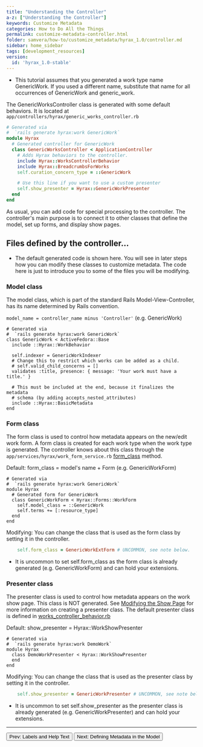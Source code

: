 ```yaml
---
title: "Understanding the Controller"
a-z: ["Understanding the Controller"]
keywords: Customize Metadata
categories: How to Do All the Things
permalink: customize-metadata-controller.html
folder: samvera/how-to/customize_metadata/hyrax_1.0/controller.md
sidebar: home_sidebar
tags: [development_resources]
version: 
  id: 'hyrax_1.0-stable'
---
```


<ul class='info'><li>This tutorial assumes that you generated a work type name GenericWork.  If you used a different name, substitute that name for all occurrences of GenericWork and generic_work.</li></ul>

The GenericWorksController class is generated with some default behaviors.  It is located at `app/controllers/hyrax/generic_works_controller.rb`

```ruby
# Generated via
#  `rails generate hyrax:work GenericWork`
module Hyrax
  # Generated controller for GenericWork
  class GenericWorksController < ApplicationController
    # Adds Hyrax behaviors to the controller.
    include Hyrax::WorksControllerBehavior
    include Hyrax::BreadcrumbsForWorks
    self.curation_concern_type = ::GenericWork

    # Use this line if you want to use a custom presenter
    self.show_presenter = Hyrax::GenericWorkPresenter
  end
end

```

As usual, you can add code for special processing to the controller.  The controller's main purpose is to connect it to other classes that define the model, set up forms, and display show pages.


## Files defined by the controller...

<ul class='info'><li>The default generated code is shown here.  You will see in later steps how you can modify these classes
to customize metadata.  The code here is just to introduce you to some of the files you will be modifying.</li></ul>


### Model class

The model class, which is part of the standard Rails Model-View-Controller, has its name determined by Rails convention.

`model_name = controller_name minus 'Controller'` (e.g. GenericWork)

```
# Generated via
#  `rails generate hyrax:work GenericWork`
class GenericWork < ActiveFedora::Base
  include ::Hyrax::WorkBehavior

  self.indexer = GenericWorkIndexer
  # Change this to restrict which works can be added as a child.
  # self.valid_child_concerns = []
  validates :title, presence: { message: 'Your work must have a title.' }

  # This must be included at the end, because it finalizes the metadata
  # schema (by adding accepts_nested_attributes)
  include ::Hyrax::BasicMetadata
end
```

### Form class

The form class is used to control how metadata appears on the new/edit work form.  A form class is created for each work type when the work type is generated.  The controller knows about this class through the `app/services/hyrax/work_form_service.rb` [form_class](https://github.com/samvera/hyrax/blob/v2.1.0.rc2/app/services/hyrax/work_form_service.rb#L7-L9) method.

Default: form_class = model's name + Form (e.g. GenericWorkForm)

```
# Generated via
#  `rails generate hyrax:work GenericWork`
module Hyrax
  # Generated form for GenericWork
  class GenericWorkForm < Hyrax::Forms::WorkForm
    self.model_class = ::GenericWork
    self.terms += [:resource_type]
  end
end
```

Modifying: You can change the class that is used as the form class by setting it in the controller.

```ruby
    self.form_class = GenericWorkExtForm # UNCOMMON, see note below.
```

<ul class='warning'><li> It is uncommon to set self.form_class as the form class is already generated (e.g. GenericWorkForm) and can hold your extensions.</li></ul>



### Presenter class

The presenter class is used to control how metadata appears on the work show page.  This class is NOT generated.  See [Modifying the Show Page](customize-metadata-show-page.html) for more information on creating a presenter class.  The default presenter class is defined in [works_controller_behavior.rb](https://github.com/samvera/hyrax/blob/master/app/controllers/concerns/hyrax/works_controller_behavior.rb)

Default: show_presenter = Hyrax::WorkShowPresenter

```
# Generated via
#  `rails generate hyrax:work DemoWork`
module Hyrax
  class DemoWorkPresenter < Hyrax::WorkShowPresenter
  end
end
```

Modifying: You can change the class that is used as the presenter class by setting it in the controller.

```ruby
    self.show_presenter = GenericWorkPresenter # UNCOMMON, see note below.
```

<ul class='warning'><li> It is uncommon to set self.show_presenter as the presenter class is already generated (e.g. GenericWorkPresenter) and can hold your extensions.</li></ul>

---

<p><a href="customize-metadata-labels.html"><button type="button" class="btn btn-primary">Prev: Labels and Help Text</button></a>  <a href="customize-metadata-model.html"><button type="button" class="btn btn-primary">Next: Defining Metadata in the Model</button></a></p>
